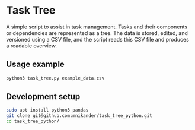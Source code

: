 # Task Tree

A simple script to assist in task management.
Tasks and their components or dependencies are represented as a tree.
The data is stored, edited, and versioned using a CSV file, and the script reads this CSV file and produces a readable overview.

## Usage example

```bash
python3 task_tree.py example_data.csv
```

## Development setup

```bash
sudo apt install python3 pandas
git clone git@github.com:mnikander/task_tree_python.git
cd task_tree_python/
```

